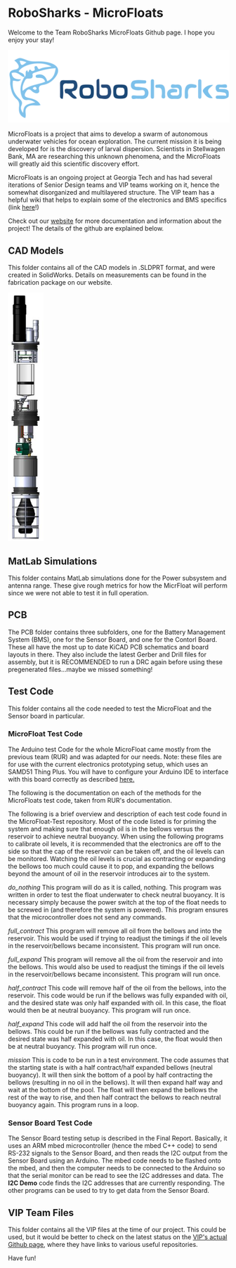 # RoboSharks - MicroFloats

Welcome to the Team RoboSharks MicroFloats Github page. I hope you enjoy your stay!

![RoboSharks](RoboSharks_Logo_Actual.png)

MicroFloats is a project that aims to develop a swarm of autonomous underwater vehicles for ocean exploration. The current mission it is being developed for is the discovery of larval dispersion. Scientists in Stellwagen Bank, MA are researching this unknown phenomena, and the MicroFloats will greatly aid this scientific discovery effort.

MicroFloats is an ongoing project at Georgia Tech and has had several iterations of Senior Design teams and VIP teams working on it, hence the somewhat disorganized and multilayered structure. The VIP team has a helpful wiki that helps to explain some of the electronics and BMS specifics (link [here](https://github.gatech.edu/mwoodward6/LagrangianProfiler/wiki)!)

Check out our [website](https://eceseniordesign2022spring.ece.gatech.edu/sd22p17/) for more documentation and information about the project! The details of the github are explained below.

## CAD Models

This folder contains all of the CAD models in .SLDPRT format, and were created in SolidWorks. Details on measurements can be found in the fabrication package on our website.

![full CAD model](full_CAD.jpg)

## MatLab Simulations

This folder contains MatLab simulations done for the Power subsystem and antenna range. These give rough metrics for how the MicrFloat will perform since we were not able to test it in full operation.

## PCB

The PCB folder contains three subfolders, one for the Battery Management System (BMS), one for the Sensor Board, and one for the Contorl Board. These all have the most up to date KiCAD PCB schematics and board layouts in there. They also include the latest Gerber and Drill files for assembly, but it is RECOMMENDED to run a DRC again before using these pregenerated files...maybe we missed something!

## Test Code

This folder contains all the code needed to test the MicroFloat and the Sensor board in particular. 

### MicroFloat Test Code

The Arduino test Code for the whole MicroFloat came mostly from the previous team (RUR) and was adapted for our needs. Note: these files are for use with the current electronics prototyping setup, which uses an SAMD51 Thing Plus. You will have to configure your Arduino IDE to interface with this board correctly as described [here.](https://learn.sparkfun.com/tutorials/samd51-thing-plus-hookup-guide/uf2-bootloader--drivers)

The following is the documentation on each of the methods for the MicroFloats test code, taken from RUR's documentation.

The following is a brief overview and description of each test code found in the MicroFloat-Test repository. Most of the code listed is for priming the system and making sure that enough oil is in the bellows versus the reservoir to achieve neutral buoyancy. When using the following programs to calibrate oil levels, it is recommended that the electronics are off to the side so that the cap of the reservoir can be taken off, and the oil levels can be monitored. Watching the oil levels is crucial as contracting or expanding the bellows too much could cause it to pop, and expanding the bellows beyond the amount of oil in the reservoir introduces air to the system. 

*do_nothing*
This program will do as it is called, nothing. This program was written in order to test the float underwater to check neutral buoyancy. It is necessary simply because the power switch at the top of the float needs to be screwed in (and therefore the system is powered). This program ensures that the microcontroller does not send any commands. 

*full_contract*
This program will remove all oil from the bellows and into the reservoir. This would be used if trying to readjust the timings if the oil levels in the reservoir/bellows became inconsistent. This program will run once.

*full_expand*
This program will remove all the oil from the reservoir and into the bellows. This would also be used to readjust the timings if the oil levels in the reservoir/bellows became inconsistent. This program will run once.

*half_contract*
This code will remove half of the oil from the bellows, into the reservoir. This code would be run if the bellows was fully expanded with oil, and the desired state was only half expanded with oil. In this case, the float would then be at neutral buoyancy. This program will run once.


*half_expand*
This code will add half the oil from the reservoir into the bellows. This could be run if the bellows was fully contracted and the desired state was half expanded with oil. In this case, the float would then be at neutral buoyancy. This program will run once. 

*mission*
This is code to be run in a test environment. The code assumes that the starting state is with a  half contract/half expanded bellows (neutral buoyancy). It will then sink the bottom of a pool by half contracting the bellows (resulting in no oil in the bellows). It will then expand half way and wait at the bottom of the pool. The float will then expand the bellows the rest of the way to rise, and then half contract the bellows to reach neutral buoyancy again. This program runs in a loop.

### Sensor Board Test Code

The Sensor Board testing setup is described in the Final Report. Basically, it uses an ARM mbed microcontroller (hence the mbed C++ code) to send RS-232 signals to the Sensor Board, and then reads the I2C output from the Sensor Board using an Arduino. The mbed code needs to be flashed onto the mbed, and then the computer needs to be connected to the Arduino so that the serial monitor can be read to see the I2C addresses and data. The **I2C Demo** code finds the I2C addresses that are currently responding. The other programs can be used to try to get data from the Sensor Board.

## VIP Team Files

This folder contains all the VIP files at the time of our project. This could be used, but it would be better to check on the latest status on the [VIP's actual Github page](https://github.gatech.edu/Aquabots-VIP), where they have links to various useful repositories.


Have fun!

